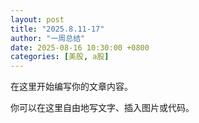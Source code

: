 ```yaml
---
layout: post
title: "2025.8.11-17"
author: "一周总结"
date: 2025-08-16 10:30:00 +0800
categories: [美股, a股]
---
```


在这里开始编写你的文章内容。

你可以在这里自由地写文字、插入图片或代码。
